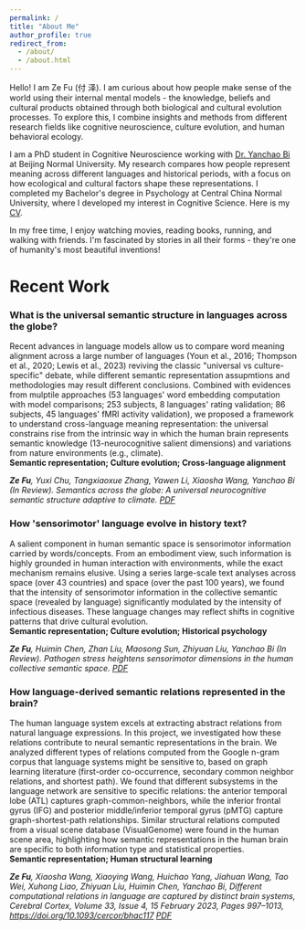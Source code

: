 ```yaml
---
permalink: /
title: "About Me"
author_profile: true
redirect_from: 
  - /about/
  - /about.html
---
```

Hello! I am Ze Fu (付 泽). I am curious about how people make sense of the world using their internal mental models - the knowledge, beliefs and cultural products obtained through both biological and cultural evolution processes. To explore this, I combine insights and methods from different research fields like cognitive neuroscience, culture evolution, and human behavioral ecology. 

I am a PhD student in Cognitive Neuroscience working with [Dr. Yanchao Bi](https://bilab.bnu.edu.cn/people.html) at Beijing Normal University. My research compares how people represent meaning across different languages and historical periods, with a focus on how ecological and cultural factors shape these representations. I completed my Bachelor's degree in Psychology at Central China Normal University, where I developed my interest in Cognitive Science. Here is my [CV](/files/fuze_cv.pdf). 

In my free time, I enjoy watching movies, reading books, running, and walking with friends. I'm fascinated by stories in all their forms - they're one of humanity's most beautiful inventions!

Recent Work
======
### What is the universal semantic structure in languages across the globe?

Recent advances in language models allow us to compare word meaning alignment across a large number of languages (Youn et al., 2016; Thompson et al., 2020; Lewis et al., 2023) reviving the classic "universal vs culture-specific" debate, while different semantic representation assupmtions and methodologies may result different conclusions. Combined with evidences from mulptile approaches (53 languages' word embedding computation with model comparisons; 253 subjects, 8 languages' rating validation; 86 subjects, 45 languages' fMRI activity validation), we proposed a framework to understand cross-language meaning representation: the universal constrains rise from the intrinsic way in which the human brain represents semantic knowledge (13-neurocognitive salient dimensions) and variations from nature environments (e.g., climate).  
****Semantic representation; Culture evolution; Cross-language alignment****

*__Ze Fu__, Yuxi Chu, Tangxiaoxue Zhang, Yawen Li, Xiaosha Wang, Yanchao Bi (In Review). Semantics across the globe: A universal neurocognitive semantic structure adaptive to climate. [PDF](/files/unisem_2024_11_submitted.pdf)*

### How 'sensorimotor' language evolve in history text?

A salient component in human semantic space is sensorimotor information carried by words/concepts. From an embodiment view, such information is highly grounded in human interaction with environments, while the exact mechanism remains elusive. Using a series large-scale text analyses across space (over 43 countries) and space (over the past 100 years), we found that the intensity of sensorimotor information in the collective semantic space (revealed by language) significantly modulated by the intensity of infectious diseases. These language changes may reflect shifts in cognitive patterns that drive cultural evolution.  
****Semantic representation; Culture evolution; Historical psychology****  

*__Ze Fu__, Huimin Chen, Zhan Liu, Maosong Sun, Zhiyuan Liu, Yanchao Bi (In Review). Pathogen stress heightens sensorimotor dimensions in the human collective semantic space. [PDF](/files/pathsem_2024_09_submitted.pdf)* 

### How language-derived semantic relations represented in the brain?

The human language system excels at extracting abstract relations from natural language expressions. In this project, we investigated how these relations contribute to neural semantic representations in the brain. We analyzed different types of relations computed from the Google n-gram corpus that language systems might be sensitive to, based on graph learning literature (first-order co-occurrence, secondary common neighbor relations, and shortest path). We found that different subsystems in the language network are sensitive to specific relations: the anterior temporal lobe (ATL) captures graph-common-neighbors, while the inferior frontal gyrus (IFG) and posterior middle/inferior temporal gyrus (pMTG) capture graph-shortest-path relationships. Similar structural relations computed from a visual scene database (VisualGenome) were found in the human scene area, highlighting how semantic representations in the human brain are specific to both information type and statistical properties.  
****Semantic representation; Human structural learning****  

*__Ze Fu__, Xiaosha Wang, Xiaoying Wang, Huichao Yang, Jiahuan Wang, Tao Wei, Xuhong Liao, Zhiyuan Liu, Huimin Chen, Yanchao Bi, Different computational relations in language are captured by distinct brain systems, Cerebral Cortex, Volume 33, Issue 4, 15 February 2023, Pages 997–1013, https://doi.org/10.1093/cercor/bhac117 [PDF](/files/cc_2023.pdf)* 
